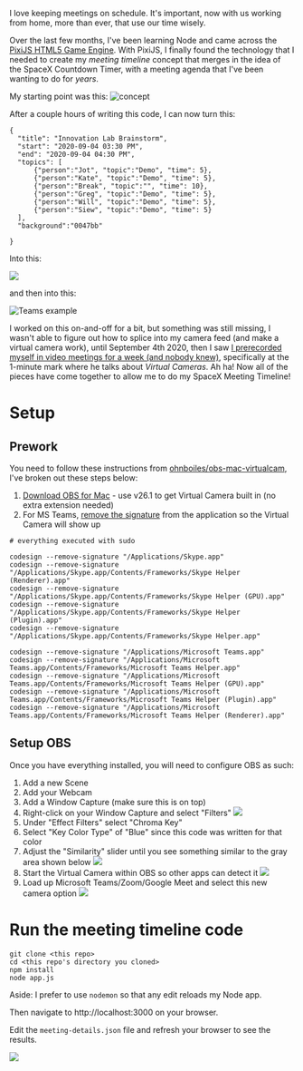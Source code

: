 
I love keeping meetings on schedule.  It's important, now with us working from home, more than ever, that use our time wisely.

Over the last few months, I've been learning Node and came across the [PixiJS HTML5 Game Engine](https://www.pixijs.com/).  With PixiJS, I finally found the technology that I needed to create my _meeting timeline_ concept that merges in the idea of the SpaceX Countdown Timer, with a meeting agenda that I've been wanting to do for _years_.

My starting point was this:
![concept](screenshots/spacex_concept.png)


After a couple hours of writing this code, I can now turn this:
```
{
  "title": "Innovation Lab Brainstorm",
  "start": "2020-09-04 03:30 PM",
  "end": "2020-09-04 04:30 PM",
  "topics": [
      {"person":"Jot", "topic":"Demo", "time": 5},
      {"person":"Kate", "topic":"Demo", "time": 5},
      {"person":"Break", "topic":"", "time": 10},
      {"person":"Greg", "topic":"Demo", "time": 5},
      {"person":"Will", "topic":"Demo", "time": 5},
      {"person":"Siew", "topic":"Demo", "time": 5}
  ],
  "background":"0047bb"

}
```
Into this:

![](screenshots/00_browser.png)

and then into this:

![Teams example](screenshots/demo_teams_recording.png)




I worked on this on-and-off for a bit, but something was still missing, I wasn't able to figure out how to splice into my camera feed (and make a virtual camera work), until September 4th 2020, then I saw [I prerecorded myself in video meetings for a week (and nobody knew)](https://www.youtube.com/watch?v=b-VCzLiyFxc), specifically at the 1-minute mark where he talks about *Virtual Cameras*. Ah ha! Now all of the pieces have come together to allow me to do my SpaceX Meeting Timeline!


# Setup
## Prework
You need to follow these instructions from [ohnboiles/obs-mac-virtualcam](https://github.com/johnboiles/obs-mac-virtualcam#installing), I've broken out these steps below:
1. [Download OBS for Mac](https://obsproject.com/download) - use v26.1 to get Virtual Camera built in (no extra extension needed)
2. For MS Teams, [remove the signature](https://obsproject.com/forum/threads/fyi-macos-virtual-cam-on-obs-26-1.135468/) from the application so the Virtual Camera will show up
```
# everything executed with sudo

codesign --remove-signature "/Applications/Skype.app"
codesign --remove-signature "/Applications/Skype.app/Contents/Frameworks/Skype Helper (Renderer).app"
codesign --remove-signature "/Applications/Skype.app/Contents/Frameworks/Skype Helper (GPU).app"
codesign --remove-signature "/Applications/Skype.app/Contents/Frameworks/Skype Helper (Plugin).app"
codesign --remove-signature "/Applications/Skype.app/Contents/Frameworks/Skype Helper.app"

codesign --remove-signature "/Applications/Microsoft Teams.app"
codesign --remove-signature "/Applications/Microsoft Teams.app/Contents/Frameworks/Microsoft Teams Helper.app"
codesign --remove-signature "/Applications/Microsoft Teams.app/Contents/Frameworks/Microsoft Teams Helper (GPU).app"
codesign --remove-signature "/Applications/Microsoft Teams.app/Contents/Frameworks/Microsoft Teams Helper (Plugin).app"
codesign --remove-signature "/Applications/Microsoft Teams.app/Contents/Frameworks/Microsoft Teams Helper (Renderer).app"
```


## Setup OBS
Once you have everything installed, you will need to configure OBS as such:
1. Add a new Scene
2. Add your Webcam
3. Add a Window Capture (make sure this is on top)
4. Right-click on your Window Capture and select "Filters"
![](screenshots/01_obs_setup_filters.png)
5. Under "Effect Filters" select "Chroma Key"
6. Select "Key Color Type" of "Blue" since this code was written for that color
7. Adjust the "Similarity" slider until you see something similar to the gray area shown below
![](screenshots/02_obs_setup_blue_chroma_key.png)
8. Start the Virtual Camera within OBS so other apps can detect it
![](screenshots/02_start_virtal_cam.png)
9. Load up Microsoft Teams/Zoom/Google Meet and select this new camera option
![](screenshots/03_teams_setup.png)



# Run the meeting timeline code
```
git clone <this repo>
cd <this repo's directory you cloned>
npm install
node app.js
```
Aside: I prefer to use `nodemon` so that any edit reloads my Node app.

Then navigate to http://localhost:3000 on your browser.

Edit the `meeting-details.json` file and refresh your browser to see the results.

![](screenshots/00_browser.png)
